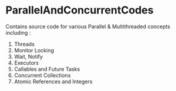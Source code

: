 # ParallelAndConcurrentCodes

Contains source code for various Parallel & Multithreaded concepts including :

1. Threads
2. Monitor Locking
3. Wait, Notify
4. Executors
5. Callables and Future Tasks
6. Concurrent Collections
7. Atomic References and Integers
